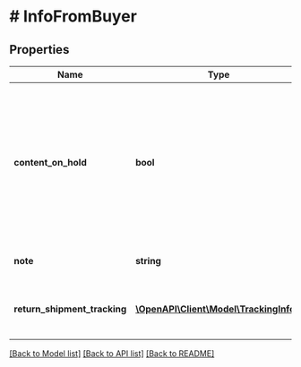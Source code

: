 # # InfoFromBuyer

## Properties

Name | Type | Description | Notes
------------ | ------------- | ------------- | -------------
**content_on_hold** | **bool** | When the value of this field is &lt;code&gt;true&lt;/code&gt; it indicates that the buyer&#39;s note regarding the payment dispute (i.e., the &lt;b&gt;buyerProvided.note&lt;/b&gt; field,) is on hold. When this is the case, the &lt;b&gt;buyerProvided.note&lt;/b&gt; field will not be returned.&lt;br&gt;&lt;br&gt;When the value of this field is &lt;code&gt;false&lt;/code&gt;, it is not returned. | [optional]
**note** | **string** | This field shows any note that was left by the buyer in regard to the dispute. | [optional]
**return_shipment_tracking** | [**\OpenAPI\Client\Model\TrackingInfo[]**](TrackingInfo.md) | This array shows shipment tracking information for one or more shipping packages being returned to the buyer after a payment dispute. | [optional]

[[Back to Model list]](../../README.md#models) [[Back to API list]](../../README.md#endpoints) [[Back to README]](../../README.md)
